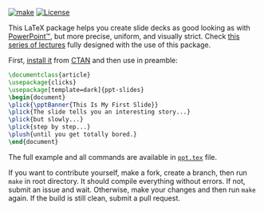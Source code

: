 [![make](https://github.com/yegor256/ppt/actions/workflows/latexmk.yml/badge.svg)](https://github.com/yegor256/ppt/actions/workflows/latexmk.yml)
[![License](https://img.shields.io/badge/license-MIT-green.svg)](https://github.com/yegor256/ppt/blob/master/LICENSE.txt)

This LaTeX package helps you create slide decks as good looking
as with [PowerPoint™](https://en.wikipedia.org/wiki/Microsoft_PowerPoint),
but more precise, uniform, and visually strict.
Check [this series of lectures](https://github.com/yegor256/ssd16)
fully designed with the use of this package.

First, [install it](https://en.wikibooks.org/wiki/LaTeX/Installing_Extra_Packages)
from [CTAN](https://ctan.org/pkg/ppt)
and then use in preamble:

```tex
\documentclass{article}
\usepackage{clicks}
\usepackage[template=dark]{ppt-slides}
\begin{document}
\plick{\pptBanner{This Is My First Slide}}
\plick{The slide tells you an interesting story...}
\plick{but slowly...}
\plick{step by step...}
\plush{until you get totally bored.}
\end{document}
```

The full example and all commands are available in
[`ppt.tex`](https://github.com/yegor256/ppt/blob/master/ppt.tex) file.

If you want to contribute yourself, make a fork, create a branch,
then run `make` in root directory.
It should compile everything without errors. If not, submit an issue and wait.
Otherwise, make your changes and then run `make` again. If the build is
still clean, submit a pull request.
